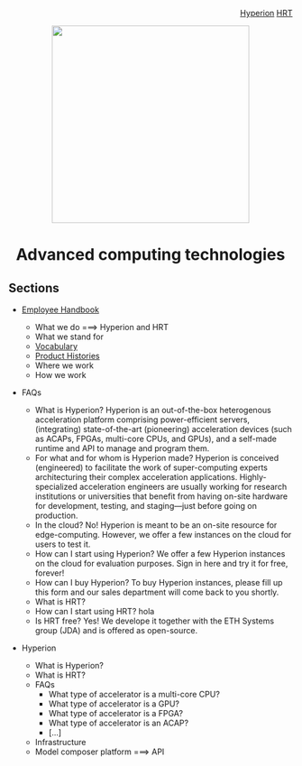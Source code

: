 
<p align="right">
<a href="https://github.com/oreol-ag/hyperion#sections">Hyperion</a> <a href="https://github.com/oreol-ag/landing-page#--advanced-computing-technologies">HRT</a>
</p>

<p align="center">
<img src="https://github.com/oreol-ag/employee-handbook/blob/main/Oreol.png" align="center" width="350">
</p>

<h1 align="center">
  Advanced computing technologies
</h1>

## Sections
* [Employee Handbook](https://github.com/oreol-ag/employee-handbook#--employee-handbook)
  * What we do ===> Hyperion and HRT
  * What we stand for
  * [Vocabulary](./vocabulary.md)
  * [Product Histories](./product-histories.md)
  * Where we work
  * How we work
* FAQs
  * What is Hyperion? Hyperion is an out-of-the-box heterogenous acceleration platform comprising power-efficient servers, (integrating) state-of-the-art (pioneering) acceleration devices (such as ACAPs, FPGAs, multi-core CPUs, and GPUs), and a self-made runtime and API to manage and program them. 
  * For what and for whom is Hyperion made? Hyperion is conceived (engineered) to facilitate the work of super-computing experts architecturing their complex acceleration applications. Highly-specialized acceleration engineers are usually working for research institutions or universities that benefit from having on-site hardware for development, testing, and staging—just before going on production.
  * In the cloud? No! Hyperion is meant to be an on-site resource for edge-computing. However, we offer a few instances on the cloud for users to test it.
  * How can I start using Hyperion? We offer a few Hyperion instances on the cloud for evaluation purposes. Sign in here and try it for free, forever!
  * How can I buy Hyperion? To buy Hyperion instances, please fill up this form and our sales department will come back to you shortly.
  * What is HRT?
  * How can I start using HRT? hola
  * Is HRT free? Yes! We develope it together with the ETH Systems group (JDA) and is offered as open-source.
  
* Hyperion
  * What is Hyperion?
  * What is HRT?
  * FAQs
    * What type of accelerator is a multi-core CPU?
    * What type of accelerator is a GPU?
    * What type of accelerator is a FPGA?
    * What type of accelerator is an ACAP?
    * [...]
  * Infrastructure
  * Model composer platform ===> API

